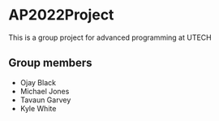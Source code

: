 # AP2022Project

This is a group project for advanced programming at UTECH

## Group members 
- Ojay Black
- Michael Jones
- Tavaun Garvey
- Kyle White
